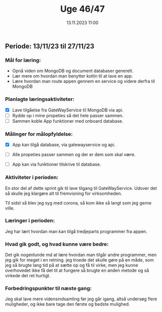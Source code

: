 ﻿---
title: Uge 46/47
date: 13.11.2023 11:00
categories: [Projekt]
tags: [læringsplan]
---
## Periode: 13/11/23 til 27/11/23

### Mål for læring:
- Opnå viden om MongoDB og document databaser generelt.
- Lær mere om hvordan man benytter kotlin til at lave en app.
- Lære hvordan man route appen gennem en service og videre derfra til MongoDB

### Planlagte læringsaktiviteter:
- [x] Lave tilgåelse fra GateWayService til MongoDB via api.
- [ ] Rydde op i mine propeties så det hele passer sammen. 
- [ ] Sammen koble App funktioner med onboard database.

### Målinger for målopfyldelse:
- [x] App kan tilgå database, via gatewayservice og api.
- [ ] Alle propeties passer sammen og der er dem som skal være.
- [ ] App kan via funktioner tilskrive til database.


### Aktiviteter i perioden:
En stor del af dette sprint gik til lave tilgang til GateWayService. Udover det så skulle jeg klargøre alt 
til fremvisning for virksomheden.

Til sidst så blev jeg syg med corona, så kom ikke så langt som jeg gerne ville.

### Læringer i perioden:
Jeg har lært hvordan man kan tilgå tredjeparts programmer fra appen.

### Hvad gik godt, og hvad kunne være bedre:
Det gik nogenlunde md at lære hvordan man tilgår andre programmer, men jeg gik for meget i en retning. 
jeg troede det skulle gøre på en måde, som jeg så brugte lang tid på at sætte op og få til virke, 
men jeg kunne overhovedet ikke få det til at fungere så brugte en anden metode og så virkede det ret hurtigt.

### Forbedringspunkter til næste gang:
Jeg skal lave mere vidensindsamling før jeg går igang, altså undersøg flere muligheder, 
og ikke bare tage den første og bedste mulighed.
